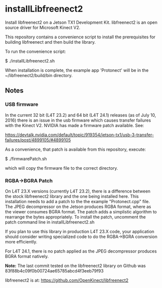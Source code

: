 # installLibfreenect2
Install libfreenect2 on a Jetson TX1 Development Kit. libfreenect2 is an open source driver for Microsoft Kinect V2.

This repository contains a convenience script to install the prerequisites for building libfreenect and then build the library.

To run the convenience script:

$ ./installLibfreenect2.sh

When installation is complete, the example app 'Protonect' will be in the ~/libfreenect2/build/bin directory.

<h2>Notes</h2>

<h3>USB firmware</h3>
In the current 32 bit (L4T 23.2) and 64 bit (L4T 24.1) releases (as of July 10, 2016) there is an issue in the usb firmware which causes transfer failures with the Kinect V2. NVIDIA has made a firmware patch available. See: 

https://devtalk.nvidia.com/default/topic/919354/jetson-tx1/usb-3-transfer-failures/post/4899105/#4899105

As a convenience, that patch is available from this repository, execute:

$ ./firmwarePatch.sh

which will copy the firmware file to the correct directory.

<h3>RGBA→BGRA Patch</h3>
On L4T 23.X versions (currently L4T 23.2), there is a difference between the stock libfreenect2 library and the one being installed here. This installation needs to add a patch to the the example "Protonect.cpp" file. The JPEG decompressor on the Jetson produces RGBA format, where as the viewer consumes BGRA format. The patch adds a simplistic algorithm to rearrange the bytes appropriately. To install the patch, uncomment the patch command line in installLibfreenect2.sh

If you plan to use this library in production L4T 23.X code, your application should consider writing specialized code to do the RGBA→BGRA conversion more efficiently.

For L4T 24.1, there is no patch applied as the JPEG decompressor produces BGRA format natively.

<b>Note:</b> The last commit tested on the libfreenect2 library on Github was 83f88b4c09f0b00724ae65785abcd4f3eeb79f93

libfreenect2 is at: https://github.com/OpenKinect/libfreenect2


